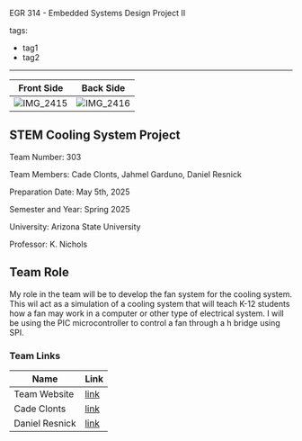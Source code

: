 
EGR 314 - Embedded Systems Design Project II

tags:
- tag1
- tag2
---
| Front Side | Back Side |
|------------|-----------|
|![IMG_2415](https://github.com/user-attachments/assets/16232797-5359-4517-a4f6-193bb9e27e1b) | ![IMG_2416](https://github.com/user-attachments/assets/da1ea0a0-e0af-45b6-8430-449b5a22815c)|


## STEM Cooling System Project
Team Number: 303

Team Members: Cade Clonts, Jahmel Garduno, Daniel Resnick

Preparation Date: May 5th, 2025

Semester and Year: Spring 2025

University: Arizona State University

Professor: K. Nichols

## Team Role

My role in the team will be to develop the fan system for the cooling system. This wil act as a simulation of a cooling system that will teach K-12 students how a fan may work in a computer or other type of electrical system. I will be using the PIC microcontroller to control a fan through a h bridge using SPI.

### **Team Links**
| Name            | Link       |
|-----------------|------------|
| Team Website    | [link](https://egr314-2025-s-303.github.io/EGR314-2025-S-303/) |
| Cade Clonts     | [link](https://cclonts2.github.io/) |
| Daniel Resnick  | [link](https://drez85.github.io/) |


